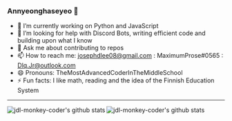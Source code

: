 ### Annyeonghaseyeo 👋

- 🔭 I’m currently working on Python and JavaScript
- 🤔 I’m looking for help with Discord Bots, writing efficient code and building upon what I know
- 💬 Ask me about contributing to repos
- 📫 How to reach me: josephdlee08@gmail.com : MaximumProse#0565 : Dlq.Jr@outlook.com
- 😄 Pronouns: TheMostAdvancedCoderInTheMiddleSchool
- ⚡ Fun facts: I like math, reading and the idea of the Finnish Education System 


<hr>

<img alt="jdl-monkey-coder's github stats" align="left" src="https://github-readme-stats.vercel.app/api?username=albertopoljak&count_private=true&show_icons=true&theme=radical&hide_border=true"/>
<img alt="jdl-monkey-coder's github stats" align="left" src="https://github-readme-stats.vercel.app/api/top-langs/?username=albertopoljak&layout=compact&theme=radical&hide_border=true&card_width=250"/>
